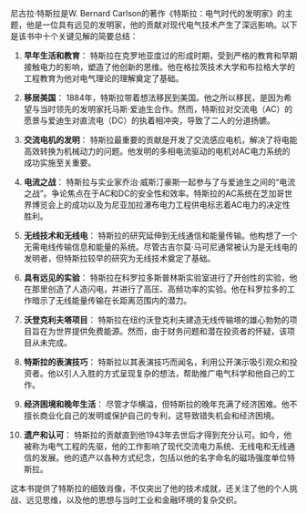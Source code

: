 尼古拉·特斯拉是W. Bernard Carlson的著作《特斯拉：电气时代的发明家》的主题，他是一位具有远见的发明家，他的贡献对现代电气技术产生了深远影响。以下是该书中十个关键见解的简要总结：

1. **早年生活和教育**：
特斯拉在克罗地亚度过的形成时期，受到严格的教育和早期接触电力的影响，塑造了他创新的思维。他在格拉茨技术大学和布拉格大学的工程教育为他对电气理论的理解奠定了基础。

2. **移居美国**：
1884年，特斯拉带着想法移民到美国。他之所以移民，是因为希望与当时领先的发明家托马斯·爱迪生合作。然而，特斯拉对交流电（AC）的愿景与爱迪生对直流电（DC）的执着相冲突，导致了二人的分道扬镳。

3. **交流电机的发明**：
特斯拉最重要的贡献是开发了交流感应电机，解决了将电能高效转换为机械动力的问题。他发明的多相电流驱动的电机对AC电力系统的成功实施至关重要。

4. **电流之战**：
特斯拉与实业家乔治·威斯汀豪斯一起参与了与爱迪生之间的“电流之战”。争论焦点在于AC和DC的安全性和效率。特斯拉的AC系统在芝加哥世界博览会上的成功以及为尼亚加拉瀑布电力工程供电标志着AC电力的决定性胜利。

5. **无线技术和无线电**：
特斯拉的研究延伸到无线通信和能量传输。他构想了一个无需电线传输信息和能量的系统。尽管古吉尔莫·马可尼通常被认为是无线电的发明者，但特斯拉较早的研究为无线技术奠定了基础。

6. **具有远见的实验**：
特斯拉在科罗拉多斯普林斯实验室进行了开创性的实验，他在那里创造了人造闪电，并进行了高压、高频功率的实验。他在科罗拉多的工作暗示了无线能量传输在长距离范围内的潜力。

7. **沃登克利夫塔项目**：
特斯拉在纽约沃登克利夫建造无线传输塔的雄心勃勃的项目旨在为世界提供免费能源。然而，由于财务问题和潜在投资者的怀疑，该项目从未完成。

8. **特斯拉的表演技巧**：
特斯拉以其表演技巧而闻名，利用公开演示吸引观众和投资者。他以引人入胜的方式呈现复杂的想法，帮助推广电气科学和他自己的工作。

9. **经济困境和晚年生活**：
尽管才华横溢，但特斯拉的晚年充满了经济困难。他不擅长商业化自己的发明或保护自己的专利，这导致错失机会和经济困境。

10. **遗产和认可**：
特斯拉的贡献直到他1943年去世后才得到充分认可。如今，他被称为电气工程的先驱，他的工作影响了现代交流电力系统、无线电和无线通信的发展。他的遗产以各种方式纪念，包括以他的名字命名的磁场强度单位特斯拉。

这本书提供了特斯拉的细致肖像，不仅突出了他的技术成就，还关注了他的个人挑战、远见思维，以及他的思想与当时工业和金融环境的复杂交织。